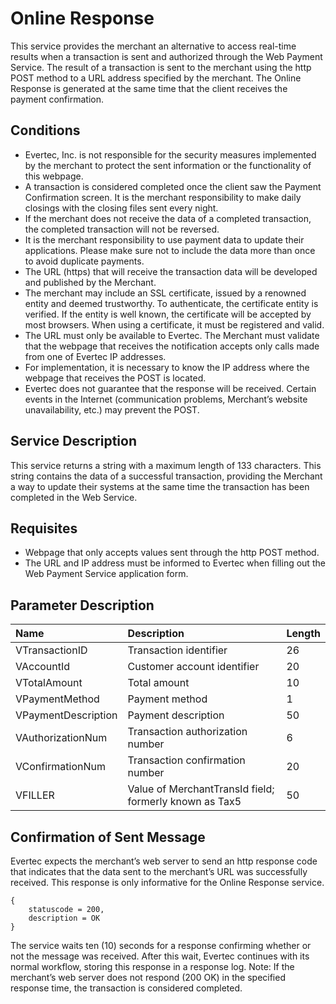 # Online Response

This service provides the merchant an alternative to access real-time results when a transaction is sent and authorized through the Web Payment Service. The result of a transaction is sent to the merchant using the http POST method to a URL address specified by the merchant. The Online Response is generated at the same time that the client receives the payment confirmation.

## Conditions

*	Evertec, Inc. is not responsible for the security measures implemented by the merchant to protect the sent information or the functionality of this webpage.
*	A transaction is considered completed once the client saw the Payment Confirmation screen. It is the merchant responsibility to make daily closings with the closing files sent every night.
*	If the merchant does not receive the data of a completed transaction, the completed transaction will not be reversed.
*	It is the merchant responsibility to use payment data to update their applications. Please make sure not to include the data more than once to avoid duplicate payments.
*	The URL (https) that will receive the transaction data will be developed and published by the Merchant.
*	The merchant may include an SSL certificate, issued by a renowned entity and deemed trustworthy. To authenticate, the certificate entity is verified. If the entity is well known, the certificate will be accepted by most browsers. When using a certificate, it must be registered and valid.
*	The URL must only be available to Evertec. The Merchant must validate that the webpage that receives the notification accepts only calls made from one of Evertec IP addresses.
*	For implementation, it is necessary to know the IP address where the webpage that receives the POST is located.
*	Evertec does not guarantee that the response will be received. Certain events in the Internet (communication problems, Merchant’s website unavailability, etc.) may prevent the POST.

## Service Description

This service returns a string with a maximum length of 133 characters. This string contains the data of a successful transaction, providing the Merchant a way to update their systems at the same time the transaction has been completed in the Web Service.

## Requisites

*	Webpage that only accepts values sent through the http POST method.
*	The URL and IP address must be informed to Evertec when filling out the Web Payment Service application form.

## Parameter Description

 | **Name** | **Description** | **Length** | 
 | :------- | :------------- | :--------- | 
 | VTransactionID | Transaction identifier | 26 | 
 | VAccountId | Customer account identifier | 20 | 
 | VTotalAmount | Total amount | 10 | 
 | VPaymentMethod | Payment method | 1 | 
 | VPaymentDescription | Payment description | 50 | 
 | VAuthorizationNum | Transaction authorization number | 6 | 
 | VConfirmationNum | Transaction confirmation number | 20 | 
 | VFILLER | Value of MerchantTransId field; formerly known as Tax5 | 50 | 

## Confirmation of Sent Message

Evertec expects the merchant’s web server to send an http response code that indicates that the data sent to the merchant’s URL was successfully received. This response is only informative for the Online Response service.

```
{
	statuscode = 200,
	description = OK
}
```


The service waits ten (10) seconds for a response confirming whether or not the message was received. After this wait, Evertec continues with its normal workflow, storing this response in a response log.
Note: If the merchant’s web server does not respond (200 OK) in the specified response time, the transaction is considered completed.
